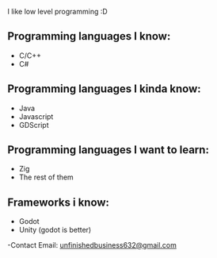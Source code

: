 I like low level programming :D

## Programming languages I know:
- C/C++
- C# 

## Programming languages I kinda know:
- Java
- Javascript
- GDScript

## Programming languages I want to learn:
- Zig
- The rest of them

## Frameworks i know:
- Godot
- Unity (godot is better)

-Contact Email: unfinishedbusiness632@gmail.com
